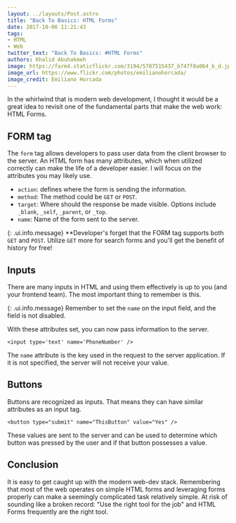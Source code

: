 ```yaml
---
layout: ../layouts/Post.astro
title: "Back To Basics: HTML Forms"
date: 2017-10-06 11:21:43
tags:
- HTML
- Web
twitter_text: "Back To Basics: #HTML Forms"
authors: Khalid Abuhakmeh
image: https://farm4.staticflickr.com/3194/5707515437_b747f8a064_b_d.jpg
image_url: https://www.flickr.com/photos/emilianohorcada/
image_credit: Emiliano Horcada
---
```


In the whirlwind that is modern web development, I thought it would be a great idea to revisit one of the fundamental parts that make the web work: HTML Forms.

## FORM tag

The `form` tag allows developers to pass user data from the client browser to the server. An HTML form has many attributes, which when utilized correctly can make the life of a developer easier. I will focus on the attributes you may likely use.

- `action`: defines where the form is sending the information.
- `method`: The method could be `GET` or `POST`. 
- `target`: Where should the response be made visible. Options include `_blank`, `_self`, `_parent`, or `_top`.
- `name`: Name of the form sent to the server.

{: .ui.info.message}
**Developer's forget that the FORM tag supports both `GET` and `POST`. Utilize `GET` more for search forms and you'll get the benefit of history for free!

## Inputs

There are many inputs in HTML and using them effectively is up to you (and your frontend team). The most important thing to remember is this.

{: .ui.info.message}
Remember to set the `name` on the input field, and the field is not disabled.

With these attributes set, you can now pass information to the server.

```
<input type='text' name='PhoneNumber' />
```

The `name` attribute is the key used in the request to the server application. If it is not specified, the server will not receive your value.

## Buttons

Buttons are recognized as inputs. That means they can have similar attributes as an input tag.

```
<button type="submit" name="ThisButton" value="Yes" />
```

These values are sent to the server and can be used to determine which button was pressed by the user and if that button possesses a value.

## Conclusion

It is easy to get caught up with the modern web-dev stack. Remembering that most of the web operates on simple HTML forms and leveraging forms properly can make a seemingly complicated task relatively simple. At risk of sounding like a broken record: "Use the right tool for the job" and HTML Forms frequently are the right tool.